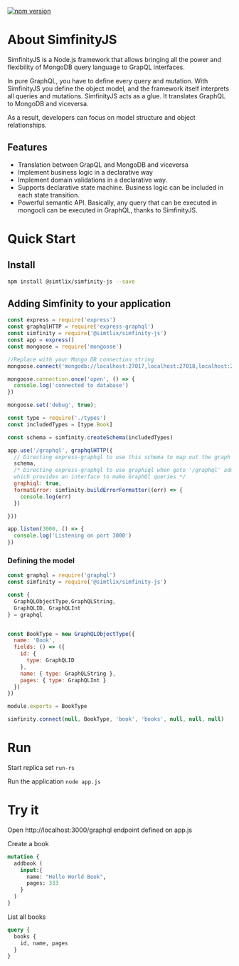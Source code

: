

[![npm version](https://badge.fury.io/js/%40simtlix%2Fsimfinity-js.svg)](https://badge.fury.io/js/%40simtlix%2Fsimfinity-js)

# About SimfinityJS
SimfinityJS is a Node.js framework that allows bringing all the power and flexibility of MongoDB query language to GrapQL interfaces. 

In pure GraphQL, you have to define every query and mutation. With SimfinityJS you define the object model, and the framework itself interprets all queries and mutations. SimfinityJS acts as a glue. It translates GraphQL to MongoDB and viceversa. 

As a result, developers can focus on model structure and object relationships. 

## Features
- Translation between GrapQL and MongoDB and viceversa
- Implement business logic in a declarative way
- Implement domain validations in a declarative way. 
- Supports declarative state machine. Business logic can be included in each state transition. 
- Powerful semantic API. Basically, any query that can be executed in mongocli can be executed in GraphQL, thanks to SimfinityJS.



# Quick Start
## Install
```bash
npm install @simtlix/simfinity-js --save
```

## Adding Simfinity to your application

```javascript
const express = require('express')
const graphqlHTTP = require('express-graphql')
const simfinity = require('@simtlix/simfinity-js')
const app = express()
const mongoose = require('mongoose')

//Replace with your Mongo DB connection string
mongoose.connect('mongodb://localhost:27017,localhost:27018,localhost:27019/example2', { replicaSet: 'rs', useNewUrlParser: true, useUnifiedTopology: true })

mongoose.connection.once('open', () => {
  console.log('connected to database')
})

mongoose.set('debug', true);

const type = require('./types')
const includedTypes = [type.Book]

const schema = simfinity.createSchema(includedTypes)

app.use('/graphql', graphqlHTTP({
  // Directing express-graphql to use this schema to map out the graph
  schema,
  /* Directing express-graphql to use graphiql when goto '/graphql' address in the browser
  which provides an interface to make GraphQl queries */
  graphiql: true,
  formatError: simfinity.buildErrorFormatter((err) => {
    console.log(err)
  })

}))

app.listen(3000, () => {
  console.log('Listening on port 3000')
})
```


### Defining the model

```javascript
const graphql = require('graphql')
const simfinity = require('@simtlix/simfinity-js')

const {
  GraphQLObjectType,GraphQLString,
  GraphQLID, GraphQLInt
} = graphql


const BookType = new GraphQLObjectType({
  name: 'Book',
  fields: () => ({
    id: {
      type: GraphQLID
    },
    name: { type: GraphQLString },
    pages: { type: GraphQLInt }
  })
})

module.exports = BookType

simfinity.connect(null, BookType, 'book', 'books', null, null, null)
```


# Run 
Start replica set
`run-rs`

Run the application
`node app.js`



# Try it

Open http://localhost:3000/graphql endpoint defined on app.js


Create a book
```graphql
mutation {
  addbook (	
    input:{
      name: "Hello World Book",
      pages: 333
    }
  ) 
}
```


List all books
```graphql
query {
  books {
    id, name, pages
  }
}
```




